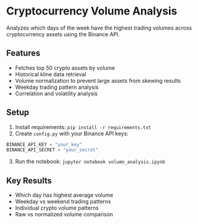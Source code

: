 # Cryptocurrency Volume Analysis

Analyzes which days of the week have the highest trading volumes across cryptocurrency assets using the Binance API.

## Features

- Fetches top 50 crypto assets by volume
- Historical kline data retrieval
- Volume normalization to prevent large assets from skewing results
- Weekday trading pattern analysis
- Correlation and volatility analysis

## Setup

1. Install requirements: `pip install -r requirements.txt`
2. Create `config.py` with your Binance API keys:

```python
BINANCE_API_KEY = "your_key"
BINANCE_API_SECRET = "your_secret"
```

3. Run the notebook: `jupyter notebook volumn_analysis.ipynb`

## Key Results

- Which day has highest average volume
- Weekday vs weekend trading patterns
- Individual crypto volume patterns
- Raw vs normalized volume comparison
